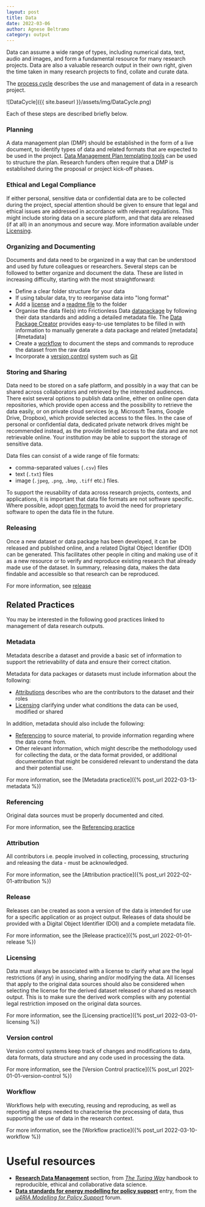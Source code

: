```yaml
---
layout: post
title: Data
date: 2022-03-06
author: Agnese Beltramo
category: output
---
```


Data can assume a wide range of types, including numerical data, text, audio and images,
and form a fundamental resource for many research projects.
Data are also a valuable research output in their own right,
given the time taken in many research projects to find, collate and curate data.

The [process cycle][1] describes the use and management of data in a research project.

![DataCycle]({{ site.baseurl }}/assets/img/DataCycle.png)

Each of these steps are described briefly below.

### Planning

A data management plan (DMP) should be established in the form of a live document,
to identify types of data and related formats that are expected to be used in the project.
[Data Management Plan templating tools][4] can be used to structure the plan.
Research funders often require that a DMP is established during the proposal or project kick-off phases.

### Ethical and Legal Compliance

If either personal, sensitive data or confidential data are to be collected
during the project, special attention should be given to ensure that legal and ethical issues are addressed in accordance with relevant regulations.
This might include storing data on a secure platform, and that data are released (if at all) in an anonymous and secure way. More information available under [Licensing](#licensing).

### Organizing and Documenting

Documents and data need to be organized in a way that can be understood and used by future colleagues or researchers.
Several steps can be followed to better organize and document the data.
These are listed in increasing difficulty, starting with the most straightforward:

- Define a clear folder structure for your data
- If using tabular data, try to reorganise data into "long format"
- Add a [license](#licensing) and a [readme file](https://www.makeareadme.com/) to the folder
- Organise the data file(s) into Frictionless Data [datapackage][5] by following their data standards and adding a detailed metadata file. The [Data Package Creator](https://create.frictionlessdata.io/) provides easy-to-use templates to be filled in with information to manually generate a data package and related [metadata][#metadata]
- Create a [workflow](#workflow) to document the steps and commands to reproduce the dataset from the raw data
- Incorporate a [version control](#version-control) system such as [Git](https://git-scm.com/)

### Storing and Sharing

Data need to be stored on a safe platform, and possibly in a way that can be shared across collaborators and retrieved by the interested audiences.
There exist several options to publish data online, either on online open data repositories, which provide open access and the possibility to retrieve the data easily, or on private cloud services (e.g. Microsoft Teams, Google Drive, Dropbox), which provide selected access to the files.
In the case of personal or confidential data, dedicated private network drives might be recommended instead, as the provide limited access to the data and are not retrievable online.
Your institution may be able to support the storage of sensitive data.

Data files can consist of a wide range of file formats:

- comma-separated values (`.csv`) files
- text (`.txt`) files
- image (`.jpeg`, `.png`, `.bmp`, `.tiff` etc.) files.

To support the reusability of data across research projects, contexts, and applications,
it is important that data file formats are not software specific.
Where possible, adopt [open formats][3] to avoid the need for
proprietary software to open the data file in the future.

### Releasing

Once a new dataset or data package has been developed, it can be released and published online,
and a related Digital Object Identifier (DOI) can be generated.
This facilitates other people in citing and making use of it as a new resource
or to verify and reproduce existing research that already made use of the dataset.
In summary, releasing data, makes the data findable and accessible so that research can be reproduced.

For more information, see [release](#release)

## Related Practices

You may be interested in the following good practices linked to management of data research outputs.

### Metadata

Metadata describe a dataset and provide a basic set of information
to support the retrievability of data and ensure their correct citation.

Metadata for data packages or datasets must include information about the following:

- [Attributions](#attribution) describes  who are the contributors to the dataset and their roles
- [Licensing](#licensing) clarifying under what conditions the data can be used, modified or shared

In addition, metadata should also include the following:
- [Referencing](#referencing) to source material, to provide information regarding where the data come from.
- Other relevant information, which might describe the methodology used for collecting the data, or the data format provided, or additional documentation that might be considered relevant to understand the data and their potential use.

For more information, see the [Metadata practice]({% post_url 2022-03-13-metadata %})

### Referencing

Original data sources must be properly documented and cited.

For more information, see the [Referencing practice]()

### Attribution

All contributors i.e. people involved in collecting, processing, structuring and releasing the data - must be acknowledged.

For more information, see the [Attribution practice]({% post_url 2022-02-01-attribution %})

### Release

Releases can be created as soon a version of the data is intended for use for a specific application or as project output.
Releases of data should be provided with a Digital Object Identifier (DOI)
and a complete metadata file.

For more information, see the [Release practice]({% post_url 2022-01-01-release %})

### Licensing

Data must always be associated with a license to clarify what are the legal restrictions (if any) in using,
sharing and/or modifying the data.
All licenses that apply to the original data sources should also be considered when selecting the license
for the derived dataset released or shared as research output.
This is to make sure the derived work complies with any potential legal restriction imposed
on the original data sources.

For more information, see the [Licensing practice]({% post_url 2022-03-01-licensing %})

### Version control

Version control systems keep track of changes and modifications to data, data formats, data structure and any
code used in processing the data.

For more information, see the [Version Control practice]({% post_url 2021-01-01-version-control %})

### Workflow

Workflows help with executing, reusing and reproducing, as well as reporting all steps needed to characterise the processing of data, thus supporting the use of data in the research context.

For more information, see the [Workflow practice]({% post_url 2022-03-10-workflow %})

# Useful resources

- [**Research Data Management**](https://the-turing-way.netlify.app/reproducible-research/rdm.html) section, from [*The Turing Way*](https://the-turing-way.netlify.app/welcome.html) handbook to reproducible, ethical and collaborative data science.
- [**Data standards for energy modelling for policy support**](https://forum.u4ria.org/t/data-standards-for-energy-modeling-for-policy-support/25) entry, from the [*u4RIA Modelling for Policy Support*](https://forum.u4ria.org/) forum.


[1]: https://docs.google.com/presentation/d/1nujmtGu6SpQg_dn918AXTgwok6kCynY_/edit#slide=id.p4 "Viitanen E., 2022. Introduction to Research Data Management(RDM). *Aalto University*, Finland: Aalto. Available at: https://www.aalto.fi/en/services/training-in-research-data-management-and-open-science. (accessed: March 07, 2022)"

[2]: https://direct.mit.edu/dint/article/2/1-2/108/10003/FAIR-Computational-Workflows "Goble, C., Cohen-Boulakia, S., Soiland-Reyes, S., Garijo, D., Gil, Y., Crusoe, M.R., Peters, K., Schober, D., 2020. FAIR Computational Workflows, *Data Intelligence*, vol. 2, no. 1–2, 1135 pp. 108–121. DOI: 10.1162/dint_a_00033."

[3]: https://en.wikipedia.org/wiki/List_of_open_formats

[4]: https://dmponline.dcc.ac.uk/

[5]: https://specs.frictionlessdata.io/data-package/ "Frictionless Data Package Standard"

